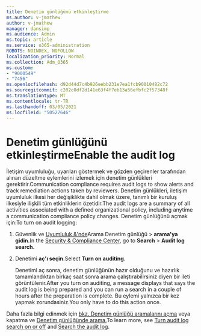 ```yaml
---
title: Denetim günlüğünü etkinleştirme
ms.author: v-jmathew
author: v-jmathew
manager: dansimp
ms.audience: Admin
ms.topic: article
ms.service: o365-administration
ROBOTS: NOINDEX, NOFOLLOW
localization_priority: Normal
ms.collection: Adm_O365
ms.custom:
- "9000549"
- "7456"
ms.openlocfilehash: d92d44d7c4b926eebb231e7ea1fcb90010482c72
ms.sourcegitcommit: c202c0df2d141e63f4f7eb13a56efbfc2f57348f
ms.translationtype: MT
ms.contentlocale: tr-TR
ms.lasthandoff: 03/05/2021
ms.locfileid: "50527646"
---
```

# <a name="enable-the-audit-log"></a><span data-ttu-id="47acd-102">Denetim günlüğünü etkinleştirme</span><span class="sxs-lookup"><span data-stu-id="47acd-102">Enable the audit log</span></span>

<span data-ttu-id="47acd-103">İletişim uyumluluğu, uyarıları göstermek ve gözden geçirenler tarafından alınan düzeltme eylemlerini izlemek için denetim günlükleri gerektirir.</span><span class="sxs-lookup"><span data-stu-id="47acd-103">Communication compliance requires audit logs to show alerts and track remediation actions taken by reviewers.</span></span> <span data-ttu-id="47acd-104">Denetim günlükleri, iletişim uyumluluk ilkesi her değişiklikte dahil olmak üzere, tanımlı bir kuruluş ilkesiyle ilişkili tüm etkinliklerin özetidir.</span><span class="sxs-lookup"><span data-stu-id="47acd-104">The audit logs are a summary of all activities associated with a defined organizational policy, including anytime a communication compliance policy changes.</span></span> <span data-ttu-id="47acd-105">Denetim günlüğünü açmak için:</span><span class="sxs-lookup"><span data-stu-id="47acd-105">To turn on audit logging:</span></span>

1. <span data-ttu-id="47acd-106">Güvenlik ve [Uyumluluk &'nde](https://go.microsoft.com/fwlink/?linkid=2101341)Arama Denetim günlüğü   >  **arama'ya gidin.**</span><span class="sxs-lookup"><span data-stu-id="47acd-106">In the [Security & Compliance Center](https://go.microsoft.com/fwlink/?linkid=2101341), go to **Search** > **Audit log search**.</span></span>
2. <span data-ttu-id="47acd-107">Denetimi **aç'ı seçin.**</span><span class="sxs-lookup"><span data-stu-id="47acd-107">Select **Turn on auditing**.</span></span>

    <span data-ttu-id="47acd-108">Denetimi aç sonra, denetim günlüğünün hazır olduğunu ve hazırlık tamamlandıktan birkaç saat sonra arama çalıştırabilirsiniz diyen bir ileti görüntülenir.</span><span class="sxs-lookup"><span data-stu-id="47acd-108">After you turn on auditing, a message displays that says the audit log is being prepared and you can run a search in a couple of hours after the preparation is complete.</span></span> <span data-ttu-id="47acd-109">Bu eylemi yalnızca bir kez yapmak zorundasiniz.</span><span class="sxs-lookup"><span data-stu-id="47acd-109">You only have to do this action once.</span></span>

<span data-ttu-id="47acd-110">Daha fazla bilgi edinmek için [bkz. Denetim günlüğü aramalarını açma](https://go.microsoft.com/fwlink/?linkid=2129077) veya kapatma ve [Denetim günlüğünde arama.](https://go.microsoft.com/fwlink/?linkid=2123729)</span><span class="sxs-lookup"><span data-stu-id="47acd-110">To learn more, see [Turn audit log search on or off](https://go.microsoft.com/fwlink/?linkid=2129077) and [Search the audit log](https://go.microsoft.com/fwlink/?linkid=2123729).</span></span>
